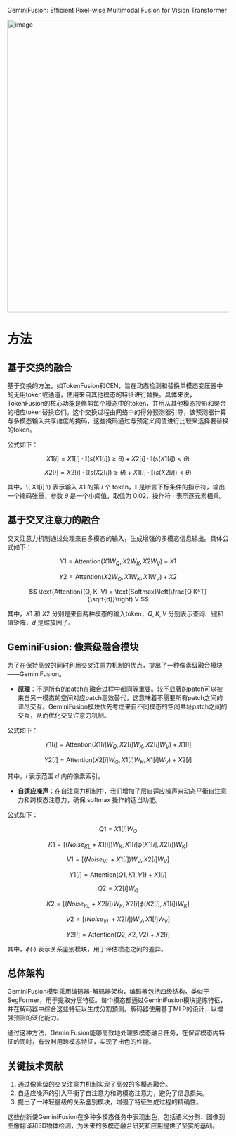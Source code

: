 GeminiFusion: Efficient Pixel-wise Multimodal Fusion for Vision Transformer

<img width="664" alt="image" src="https://github.com/icey-zhang/notebook/assets/54712081/b4372f5f-7e8a-48dc-9f50-80ba946b7521">

# 方法

## 基于交换的融合
基于交换的方法，如TokenFusion和CEN，旨在动态检测和替换单模态变压器中的无用token或通道，使用来自其他模态的特征进行替换。具体来说，TokenFusion的核心功能是修剪每个模态中的token，并用从其他模态投影和聚合的相应token替换它们。这个交换过程由网络中的得分预测器引导，该预测器计算与多模态输入共享维度的掩码，这些掩码通过与预定义阈值进行比较来选择要替换的token。

公式如下：

$$
X1[i] = X1[i] \cdot \mathbb{I}(s(X1[i]) \geq \theta) + X2[i] \cdot \mathbb{I}(s(X1[i]) < \theta)
$$

$$
X2[i] = X2[i] \cdot \mathbb{I}(s(X2[i]) \geq \theta) + X1[i] \cdot \mathbb{I}(s(X2[i]) < \theta)
$$

其中，\\( X1[i] \\) 表示输入 $X1$ 的第 $i$ 个 token，$\mathbb{I}$ 是断言下标条件的指示符，输出一个掩码张量，参数 $\theta$ 是一个小阈值，取值为 0.02，操作符 $\cdot$ 表示逐元素相乘。

## 基于交叉注意力的融合
交叉注意力机制通过处理来自多模态的输入，生成增强的多模态信息输出。具体公式如下：

$$
Y1 = \text{Attention}(X1 W_Q, X2 W_K, X2 W_V) + X1
$$

$$
Y2 = \text{Attention}(X2 W_Q, X1 W_K, X1 W_V) + X2
$$

$$
\text{Attention}(Q, K, V) = \text{Softmax}\left(\frac{Q K^T}{\sqrt{d}}\right) V
$$

其中，$X1$ 和 $X2$ 分别是来自两种模态的输入token，$Q, K, V$ 分别表示查询、键和值矩阵，$d$ 是缩放因子。

## GeminiFusion: 像素级融合模块
为了在保持高效的同时利用交叉注意力机制的优点，提出了一种像素级融合模块——GeminiFusion。

- **原理**：不是所有的patch在融合过程中都同等重要。较不显著的patch可以被来自另一模态的空间对应patch高效替代，这意味着不需要所有patch之间的详尽交互。GeminiFusion模块优先考虑来自不同模态的空间共址patch之间的交互，从而优化交叉注意力机制。

公式如下：

$$
Y1[i] = \text{Attention}(X1[i] W_Q, X2[i] W_K, X2[i] W_V) + X1[i]
$$

$$
Y2[i] = \text{Attention}(X2[i] W_Q, X1[i] W_K, X1[i] W_V) + X2[i]
$$

其中，$i$ 表示范围 $d$ 内的像素索引。

- **自适应噪声**：在自注意力机制中，我们增加了层自适应噪声来动态平衡自注意力和跨模态注意力，确保 softmax 操作的适当功能。

公式如下：

$$
Q1 = X1[i] W_Q
$$

$$
K1 = [(Noise_{KL} + X1[i]) W_K, X1[i] \phi(X1[i], X2[i]) W_K]
$$

$$
V1 = [(Noise_{VL} + X1[i]) W_V, X2[i] W_V]
$$

$$
Y1[i] = \text{Attention}(Q1, K1, V1) + X1[i]
$$

$$
Q2 = X2[i] W_Q
$$

$$
K2 = [(Noise_{KL} + X2[i]) W_K, X2[i] \phi(X2[i], X1[i]) W_K]
$$

$$
V2 = [(Noise_{VL} + X2[i]) W_V, X1[i] W_V]
$$

$$
Y2[i] = \text{Attention}(Q2, K2, V2) + X2[i]
$$

其中，$\phi(·)$ 表示关系鉴别模块，用于评估模态之间的差异。

## 总体架构
GeminiFusion模型采用编码器-解码器架构，编码器包括四级结构，类似于SegFormer，用于提取分层特征。每个模态都通过GeminiFusion模块提炼特征，并在解码器中综合这些特征以生成分割预测。解码器使用基于MLP的设计，以增强预测的泛化能力。

通过这种方法，GeminiFusion能够高效地处理多模态融合任务，在保留模态内特征的同时，有效利用跨模态特征，实现了出色的性能。

## 关键技术贡献
1. 通过像素级的交叉注意力机制实现了高效的多模态融合。
2. 自适应噪声的引入平衡了自注意力和跨模态注意力，避免了信息损失。
3. 提出了一种轻量级的关系鉴别模块，增强了特征生成过程的精确性。

这些创新使GeminiFusion在多种多模态任务中表现出色，包括语义分割、图像到图像翻译和3D物体检测，为未来的多模态融合研究和应用提供了坚实的基础。



